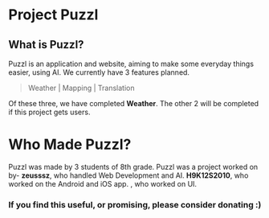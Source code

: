 # Project Puzzl
## What is Puzzl?
Puzzl is an application and website, aiming to make some everyday things easier, using AI. We currently have 3 features planned.
>Weather
>| Mapping
>| Translation

Of these three, we have completed **Weather**. 
The other 2 will be completed if this project gets users.

# Who Made Puzzl?
Puzzl was made by 3 students of 8th grade.
Puzzl was a project worked on by-
**zeusssz**, who handled Web Development and AI.
**H9K12S2010**, who worked on the Android and iOS app.
**<blank>**, who worked on UI.

### If you find this useful, or promising, please consider donating :)



